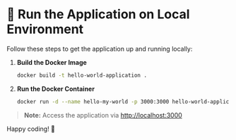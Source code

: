 # 🚀 Run the Application on Local Environment

Follow these steps to get the application up and running locally:

1. **Build the Docker Image**

    ```bash
    docker build -t hello-world-application .
    ```

2. **Run the Docker Container**

    ```bash
    docker run -d --name hello-my-world -p 3000:3000 hello-world-application
    ```

> **Note:** Access the application via [http://localhost:3000](http://localhost:3000)

Happy coding! 🎉

